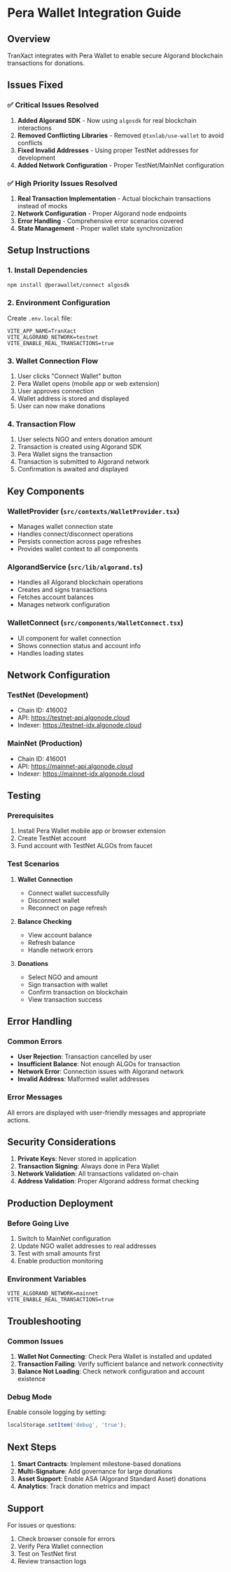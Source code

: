 # Pera Wallet Integration Guide

## Overview
TranXact integrates with Pera Wallet to enable secure Algorand blockchain transactions for donations.

## Issues Fixed

### ✅ Critical Issues Resolved
1. **Added Algorand SDK** - Now using `algosdk` for real blockchain interactions
2. **Removed Conflicting Libraries** - Removed `@txnlab/use-wallet` to avoid conflicts
3. **Fixed Invalid Addresses** - Using proper TestNet addresses for development
4. **Added Network Configuration** - Proper TestNet/MainNet configuration

### ✅ High Priority Issues Resolved
1. **Real Transaction Implementation** - Actual blockchain transactions instead of mocks
2. **Network Configuration** - Proper Algorand node endpoints
3. **Error Handling** - Comprehensive error scenarios covered
4. **State Management** - Proper wallet state synchronization

## Setup Instructions

### 1. Install Dependencies
```bash
npm install @perawallet/connect algosdk
```

### 2. Environment Configuration
Create `.env.local` file:
```env
VITE_APP_NAME=TranXact
VITE_ALGORAND_NETWORK=testnet
VITE_ENABLE_REAL_TRANSACTIONS=true
```

### 3. Wallet Connection Flow
1. User clicks "Connect Wallet" button
2. Pera Wallet opens (mobile app or web extension)
3. User approves connection
4. Wallet address is stored and displayed
5. User can now make donations

### 4. Transaction Flow
1. User selects NGO and enters donation amount
2. Transaction is created using Algorand SDK
3. Pera Wallet signs the transaction
4. Transaction is submitted to Algorand network
5. Confirmation is awaited and displayed

## Key Components

### WalletProvider (`src/contexts/WalletProvider.tsx`)
- Manages wallet connection state
- Handles connect/disconnect operations
- Persists connection across page refreshes
- Provides wallet context to all components

### AlgorandService (`src/lib/algorand.ts`)
- Handles all Algorand blockchain operations
- Creates and signs transactions
- Fetches account balances
- Manages network configuration

### WalletConnect (`src/components/WalletConnect.tsx`)
- UI component for wallet connection
- Shows connection status and account info
- Handles loading states

## Network Configuration

### TestNet (Development)
- Chain ID: 416002
- API: https://testnet-api.algonode.cloud
- Indexer: https://testnet-idx.algonode.cloud

### MainNet (Production)
- Chain ID: 416001
- API: https://mainnet-api.algonode.cloud
- Indexer: https://mainnet-idx.algonode.cloud

## Testing

### Prerequisites
1. Install Pera Wallet mobile app or browser extension
2. Create TestNet account
3. Fund account with TestNet ALGOs from faucet

### Test Scenarios
1. **Wallet Connection**
   - Connect wallet successfully
   - Disconnect wallet
   - Reconnect on page refresh

2. **Balance Checking**
   - View account balance
   - Refresh balance
   - Handle network errors

3. **Donations**
   - Select NGO and amount
   - Sign transaction with wallet
   - Confirm transaction on blockchain
   - View transaction success

## Error Handling

### Common Errors
- **User Rejection**: Transaction cancelled by user
- **Insufficient Balance**: Not enough ALGOs for transaction
- **Network Error**: Connection issues with Algorand network
- **Invalid Address**: Malformed wallet addresses

### Error Messages
All errors are displayed with user-friendly messages and appropriate actions.

## Security Considerations

1. **Private Keys**: Never stored in application
2. **Transaction Signing**: Always done in Pera Wallet
3. **Network Validation**: All transactions validated on-chain
4. **Address Validation**: Proper Algorand address format checking

## Production Deployment

### Before Going Live
1. Switch to MainNet configuration
2. Update NGO wallet addresses to real addresses
3. Test with small amounts first
4. Enable production monitoring

### Environment Variables
```env
VITE_ALGORAND_NETWORK=mainnet
VITE_ENABLE_REAL_TRANSACTIONS=true
```

## Troubleshooting

### Common Issues
1. **Wallet Not Connecting**: Check Pera Wallet is installed and updated
2. **Transaction Failing**: Verify sufficient balance and network connectivity
3. **Balance Not Loading**: Check network configuration and account existence

### Debug Mode
Enable console logging by setting:
```javascript
localStorage.setItem('debug', 'true');
```

## Next Steps

1. **Smart Contracts**: Implement milestone-based donations
2. **Multi-Signature**: Add governance for large donations
3. **Asset Support**: Enable ASA (Algorand Standard Asset) donations
4. **Analytics**: Track donation metrics and impact

## Support

For issues or questions:
1. Check browser console for errors
2. Verify Pera Wallet connection
3. Test on TestNet first
4. Review transaction logs